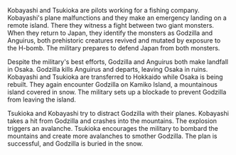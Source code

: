 <!-- Godzilla Raids Again (1955) -->

Kobayashi and Tsukioka are pilots working for a fishing company. Kobayashi's plane malfunctions and they make an emergency landing on a remote island. There they witness a fight between two giant monsters. When they return to Japan, they identify the monsters as Godzilla and Anguirus, both prehistoric creatures revived and mutated by exposure to the H-bomb. The military prepares to defend Japan from both monsters.

Despite the military's best efforts, Godzilla and Anguirus both make landfall in Osaka. Godzilla kills Anguirus and departs, leaving Osaka in ruins. Kobayashi and Tsukioka are transferred to Hokkaido while Osaka is being rebuilt. They again encounter Godzilla on Kamiko Island, a mountainous island covered in snow. The military sets up a blockade to prevent Godzilla from leaving the island.

Tsukioka and Kobayashi try to distract Godzilla with their planes. Kobayashi takes a hit from Godzilla and crashes into the mountains. The explosion triggers an avalanche. Tsukioka encourages the military to bombard the mountains and create more avalanches to smother Godzilla. The plan is successful, and Godzilla is buried in the snow.
